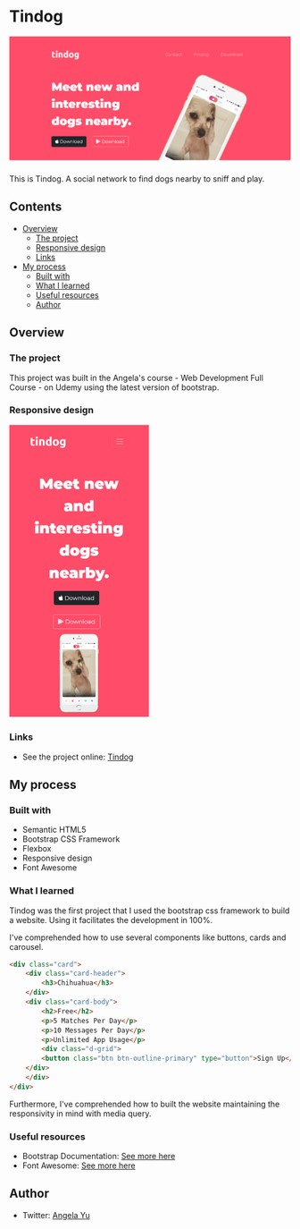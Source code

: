# Tindog

![](/images/tindog.png)

This is Tindog. A social network to find dogs nearby to sniff and play.

## Contents

- [Overview](#overview)
    - [The project](#the-project)
    - [Responsive design](#responsive-design)
    - [Links](#links)
- [My process](#my-process)
    - [Built with](#built-with)
    - [What I learned](#what-i-learned)
    - [Useful resources](#useful-resources)
    - [Author](#author)

## Overview

### The project

This project was built in the Angela's course - Web Development Full Course - on Udemy using the latest version of bootstrap.

### Responsive design

<div style="width: 100%;">
<img src="images/tindog-mobile.png" width="250">
</div>

### Links

- See the project online: [Tindog](https://joaovsbraz.github.io/tindog/)

## My process

### Built with

- Semantic HTML5
- Bootstrap CSS Framework
- Flexbox
- Responsive design
- Font Awesome

### What I learned

Tindog was the first project that I used the bootstrap css framework to build a website. Using it facilitates the development in 100%.

I've comprehended how to use several components like buttons, cards and carousel.

```html
<div class="card">
    <div class="card-header">
        <h3>Chihuahua</h3>
    </div>
    <div class="card-body">
        <h2>Free</h2>
        <p>5 Matches Per Day</p>
        <p>10 Messages Per Day</p>
        <p>Unlimited App Usage</p>
        <div class="d-grid">
        <button class="btn btn-outline-primary" type="button">Sign Up</button>
    </div>
    </div>
</div>
```

Furthermore, I've comprehended how to built the website maintaining the responsivity in mind with media query.

### Useful resources

- Bootstrap Documentation: [See more here](https://getbootstrap.com/docs/5.1/getting-started/introduction/)
- Font Awesome: [See more here](https://fontawesome.com/)

## Author

- Twitter: [Angela Yu](https://twitter.com/yu_angela)